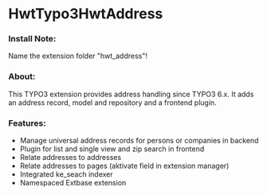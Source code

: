 # HwtTypo3HwtAddress
### Install Note:  
Name the extension folder "hwt_address"!

### About:  
This TYPO3 extension provides address handling since TYPO3 6.x. It adds an address record, model and repository and a frontend plugin.

### Features:  
- Manage universal address records for persons or companies in backend
- Plugin for list and single view and zip search in frontend
- Relate addresses to addresses
- Relate addresses to pages (aktivate field in extension manager)
- Integrated ke_seach indexer
- Namespaced Extbase extension